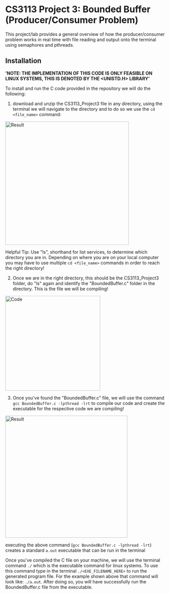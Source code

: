 # CS3113 Project 3: Bounded Buffer (Producer/Consumer Problem)

This project/lab provides a general overview of how the producer/consumer problem works in real time with file reading and output onto the terminal using semaphores and pthreads.

## Installation
**'NOTE: THE IMPLEMENTATION OF THIS CODE IS ONLY FEASIBLE ON LINUX SYSTEMS, THIS IS DENOTED BY THE <UNISTD.H> LIBRARY'**

To install and run the C code provided in the repository we will do the following:
1. download and unzip the CS3113_Project3 file in any directory, using the terminal we will navigate to the directory and to do so we use the ```cd <file_name>``` command:
  
<img width="389" alt="Result" src="https://github.com/user-attachments/assets/95f49111-8334-40ec-8493-757d6a1f0e9d">

Helpful Tip: Use "ls", shorthand for list services, to determine which directory you are in. Depending on where you are on your local computer you may have to use multiple ```cd <file_name>``` commands in order to reach the right directory!

2. Once we are in the right directory, this should be the CS3113_Project3 folder, do "ls" again and identify the "BoundedBuffer.c" folder in the directory. This is the file we will be compiling!

<img width="299" alt="Code" src="https://github.com/user-attachments/assets/e540e0ba-f953-4820-aff3-6d344e474176">

3. Once you've found the "BoundedBuffer.c" file, we will use the command ```gcc BoundedBuffer.c -lpthread -lrt``` to compile our code and create the executable for the respective code we are compiling!

<img width="385" alt="Result" src="https://github.com/user-attachments/assets/96de0a27-ccb2-40d9-8547-9f419e42e083">

executing the above command (```gcc BoundedBuffer.c -lpthread -lrt```) creates a standard ```a.out``` executable that can be run in the terminal

Once you've compiled the C file on your machine, we will use the terminal command ```./``` which is the executable command for linux systems. To use this command type in the terminal ```./<EXE_FILENAME_HERE>``` to run the generated program file. For the example shown above that command will look like: ```./a.out```. After doing so, you will have successfully run the BoundedBuffer.c file from the executable.
